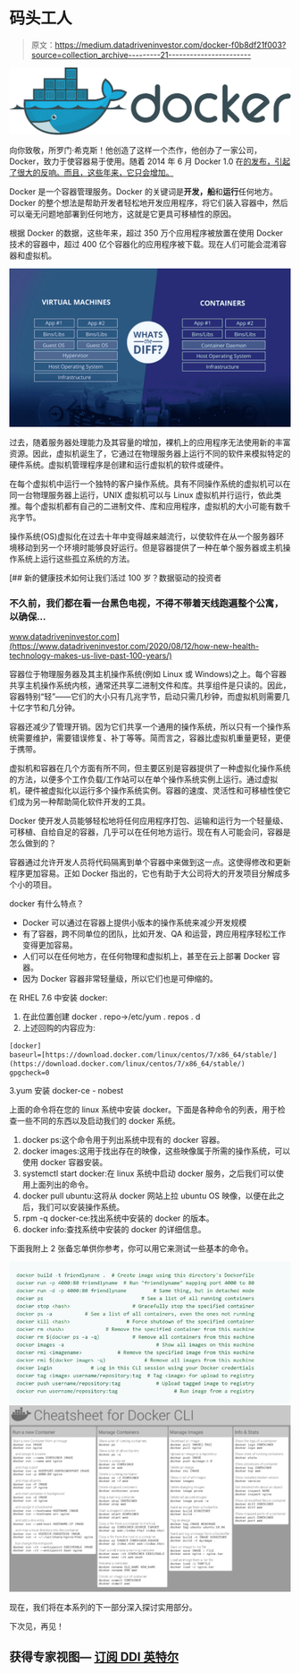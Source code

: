 # 码头工人

> 原文：<https://medium.datadriveninvestor.com/docker-f0b8df21f003?source=collection_archive---------21----------------------->

![](img/91ea48f34950ac80290def8b0c254106.png)

向你致敬，所罗门·希克斯！他创造了这样一个杰作，他创办了一家公司，Docker，致力于使容器易于使用。随着 2014 年 6 月 Docker 1.0 在[的发布，引起了很大的反响。而且，这些年来，它只会增加。](https://www.zdnet.com/article/docker-1-0-brings-container-technology-to-the-enterprise/)

Docker 是一个容器管理服务。Docker 的关键词是**开发，船**和**运行**任何地方。Docker 的整个想法是帮助开发者轻松地开发应用程序，将它们装入容器中，然后可以毫无问题地部署到任何地方，这就是它更具可移植性的原因。

根据 Docker 的数据，这些年来，超过 350 万个应用程序被放置在使用 Docker 技术的容器中，超过 400 亿个容器化的应用程序被下载。现在人们可能会混淆容器和虚拟机。

![](img/9aa268635a5ef6b1e93814ac510e7185.png)

过去，随着服务器处理能力及其容量的增加，裸机上的应用程序无法使用新的丰富资源。因此，虚拟机诞生了，它通过在物理服务器上运行不同的软件来模拟特定的硬件系统。虚拟机管理程序是创建和运行虚拟机的软件或硬件。

在每个虚拟机中运行一个独特的客户操作系统。具有不同操作系统的虚拟机可以在同一台物理服务器上运行，UNIX 虚拟机可以与 Linux 虚拟机并行运行，依此类推。每个虚拟机都有自己的二进制文件、库和应用程序，虚拟机的大小可能有数千兆字节。

操作系统(OS)虚拟化在过去十年中变得越来越流行，以使软件在从一个服务器环境移动到另一个环境时能够良好运行。但是容器提供了一种在单个服务器或主机操作系统上运行这些孤立系统的方法。

[](https://www.datadriveninvestor.com/2020/08/12/how-new-health-technology-makes-us-live-past-100-years/) [## 新的健康技术如何让我们活过 100 岁？数据驱动的投资者

### 不久前，我们都在看一台黑色电视，不得不带着天线跑遍整个公寓，以确保…

www.datadriveninvestor.com](https://www.datadriveninvestor.com/2020/08/12/how-new-health-technology-makes-us-live-past-100-years/) 

容器位于物理服务器及其主机操作系统(例如 Linux 或 Windows)之上。每个容器共享主机操作系统内核，通常还共享二进制文件和库。共享组件是只读的。因此，容器特别“轻”——它们的大小只有几兆字节，启动只需几秒钟，而虚拟机则需要几十亿字节和几分钟。

容器还减少了管理开销。因为它们共享一个通用的操作系统，所以只有一个操作系统需要维护，需要错误修复、补丁等等。简而言之，容器比虚拟机重量更轻，更便于携带。

虚拟机和容器在几个方面有所不同，但主要区别是容器提供了一种虚拟化操作系统的方法，以便多个工作负载/工作站可以在单个操作系统实例上运行。通过虚拟机，硬件被虚拟化以运行多个操作系统实例。容器的速度、灵活性和可移植性使它们成为另一种帮助简化软件开发的工具。

Docker 使开发人员能够轻松地将任何应用程序打包、运输和运行为一个轻量级、可移植、自给自足的容器，几乎可以在任何地方运行。现在有人可能会问，容器是怎么做到的？

容器通过允许开发人员将代码隔离到单个容器中来做到这一点。这使得修改和更新程序更加容易。正如 Docker 指出的，它也有助于大公司将大的开发项目分解成多个小的项目。

docker 有什么特点？

*   Docker 可以通过在容器上提供小版本的操作系统来减少开发规模
*   有了容器，跨不同单位的团队，比如开发、QA 和运营，跨应用程序轻松工作变得更加容易。
*   人们可以在任何地方，在任何物理和虚拟机上，甚至在云上部署 Docker 容器。
*   因为 Docker 容器非常轻量级，所以它们也是可伸缩的。

在 RHEL 7.6 中安装 docker:

1.  在此位置创建 docker . repo->/etc/yum . repos . d
2.  上述回购的内容应为:

```
[docker]
baseurl=[https://download.docker.com/linux/centos/7/x86_64/stable/](https://download.docker.com/linux/centos/7/x86_64/stable/)
gpgcheck=0
```

3.yum 安装 docker-ce - nobest

上面的命令将在您的 linux 系统中安装 docker。下面是各种命令的列表，用于检查一些不同的东西以及启动我们的 docker 系统。

1.  docker ps:这个命令用于列出系统中现有的 docker 容器。
2.  docker images:这用于找出存在的映像，这些映像属于所需的操作系统，可以使用 docker 容器安装。
3.  systemctl start docker:在 linux 系统中启动 docker 服务，之后我们可以使用上面列出的命令。
4.  docker pull ubuntu:这将从 docker 网站上拉 ubuntu OS 映像，以便在此之后，我们可以安装操作系统。
5.  rpm -q docker-ce:找出系统中安装的 docker 的版本。
6.  docker info:查找系统中安装的 docker 的详细信息。

下面我附上 2 张备忘单供你参考，你可以用它来测试一些基本的命令。

![](img/c1deac6c2de8ab87619cd7bfec31256f.png)![](img/c97765774bdd7390670ccefc1812e66b.png)

现在，我们将在本系列的下一部分深入探讨实用部分。

下次见，再见！

## 获得专家视图— [订阅 DDI 英特尔](https://datadriveninvestor.com/ddi-intel)